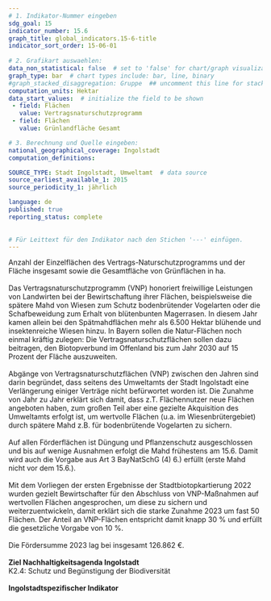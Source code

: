 ```yaml
---
# 1. Indikator-Nummer eingeben 
sdg_goal: 15 
indicator_number: 15.6
graph_title: global_indicators.15-6-title
indicator_sort_order: 15-06-01
 
# 2. Grafikart auswaehlen: 
data_non_statistical: false  # set to 'false' for chart/graph visualization 
graph_type: bar  # chart types include: bar, line, binary 
#graph_stacked_disaggregation: Gruppe  ## uncomment this line for stacked bars. eplace 'Geschlecht' with the field of aggregation. 
computation_units: Hektar
data_start_values:  # initialize the field to be shown  
 - field: Flächen 
   value: Vertragsnaturschutzprogramm 
 - field: Flächen 
   value: Grünlandfläche Gesamt 

# 3. Berechnung und Quelle eingeben: 
national_geographical_coverage: Ingolstadt
computation_definitions: 

SOURCE_TYPE: Stadt Ingolstadt, Umweltamt  # data source  
source_earliest_available_1: 2015
source_periodicity_1: jährlich

language: de   
published: true 
reporting_status: complete
 
 
# Für Leittext für den Indikator nach den Stichen '---' einfügen. 
---
```

Anzahl der Einzelflächen des Vertrags-Naturschutzprogramms und der Fläche insgesamt sowie die Gesamtfläche von Grünflächen in ha.<br>
<br>
Das Vertragsnaturschutzprogramm (VNP) honoriert freiwillige Leistungen von Landwirten bei der Bewirtschaftung ihrer Flächen, beispielsweise die spätere Mahd von Wiesen zum Schutz bodenbrütender Vogelarten 
oder die Schafbeweidung zum Erhalt von blütenbunten Magerrasen. In diesem Jahr kamen allein bei den Spätmahdflächen mehr als 6.500 Hektar blühende und insektenreiche Wiesen hinzu. 
In Bayern sollen die Natur-Flächen noch einmal kräftig zulegen: Die Vertragsnaturschutzflächen sollen dazu beitragen, den Biotopverbund im Offenland bis zum Jahr 2030 auf 15 Prozent der Fläche auszuweiten.<br>
<br>
Abgänge von Vertragsnaturschutzflächen (VNP) zwischen den Jahren sind darin begründet, dass seitens des Umweltamts der Stadt Ingolstadt eine Verlängerung einiger Verträge nicht befürwortet worden ist. 
Die Zunahme von Jahr zu Jahr erklärt sich damit, dass z.T. Flächennutzer neue Flächen angeboten haben, zum großen Teil aber eine gezielte Akquisition des Umweltamts erfolgt ist, um wertvolle Flächen 
(u.a. im Wiesenbrütergebiet) durch spätere Mahd z.B. für bodenbrütende Vogelarten zu sichern.<br> 
<br>
Auf allen Förderflächen ist Düngung und Pflanzenschutz ausgeschlossen und bis auf wenige Ausnahmen erfolgt die Mahd frühestens am 15.6. Damit wird auch die Vorgabe aus Art 3 BayNatSchG (4) 6.) erfüllt 
(erste Mahd nicht vor dem 15.6.).<br>
<br>
Mit dem Vorliegen der ersten Ergebnisse der Stadtbiotopkartierung 2022 wurden gezielt Bewirtschafter für den Abschluss von VNP-Maßnahmen auf wertvollen Flächen angesprochen, um diese zu sichern und weiterzuentwickeln, 
damit erklärt sich die starke Zunahme 2023 um fast 50 Flächen. Der Anteil an VNP-Flächen entspricht damit knapp 30 % und erfüllt die gesetzliche Vorgabe von 10 %.<br>
<br>
Die Fördersumme 2023 lag bei insgesamt 126.862 €.<br> 
<br>
<b>Ziel Nachhaltigkeitsagenda Ingolstadt</b><br>
K2.4: Schutz und Begünstigung der Biodiversität<br>
<br>
<b>Ingolstadtspezifischer Indikator</b>

